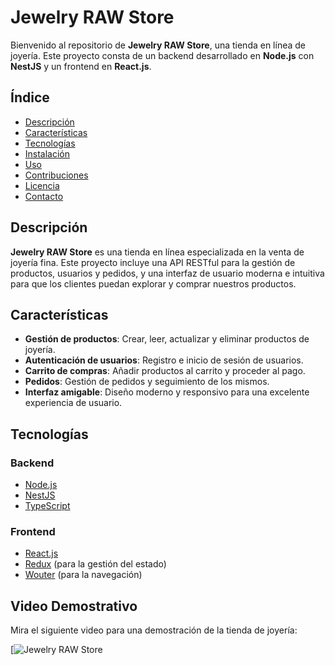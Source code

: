 # Jewelry RAW Store

Bienvenido al repositorio de **Jewelry RAW Store**, una tienda en línea de joyería. Este proyecto consta de un backend desarrollado en **Node.js** con **NestJS** y un frontend en **React.js**.

## Índice

- [Descripción](#descripción)
- [Características](#características)
- [Tecnologías](#tecnologías)
- [Instalación](#instalación)
- [Uso](#uso)
- [Contribuciones](#contribuciones)
- [Licencia](#licencia)
- [Contacto](#contacto)

## Descripción

**Jewelry RAW Store** es una tienda en línea especializada en la venta de joyería fina. Este proyecto incluye una API RESTful para la gestión de productos, usuarios y pedidos, y una interfaz de usuario moderna e intuitiva para que los clientes puedan explorar y comprar nuestros productos.

## Características

- **Gestión de productos**: Crear, leer, actualizar y eliminar productos de joyería.
- **Autenticación de usuarios**: Registro e inicio de sesión de usuarios.
- **Carrito de compras**: Añadir productos al carrito y proceder al pago.
- **Pedidos**: Gestión de pedidos y seguimiento de los mismos.
- **Interfaz amigable**: Diseño moderno y responsivo para una excelente experiencia de usuario.

## Tecnologías

### Backend

- [Node.js](https://nodejs.org/)
- [NestJS](https://nestjs.com/)
- [TypeScript](https://www.typescriptlang.org/)

### Frontend

- [React.js](https://reactjs.org/)
- [Redux](https://redux.js.org/) (para la gestión del estado)
- [Wouter](https://github.com/molefrog/wouter) (para la navegación)


## Video Demostrativo

Mira el siguiente video para una demostración de la tienda de joyería:

[![Jewelry RAW Store](https://drive.google.com/file/d/1UnldBYwL0TPcIyaS_QuPZZYJC7M7j2ND/view?usp=sharing)
